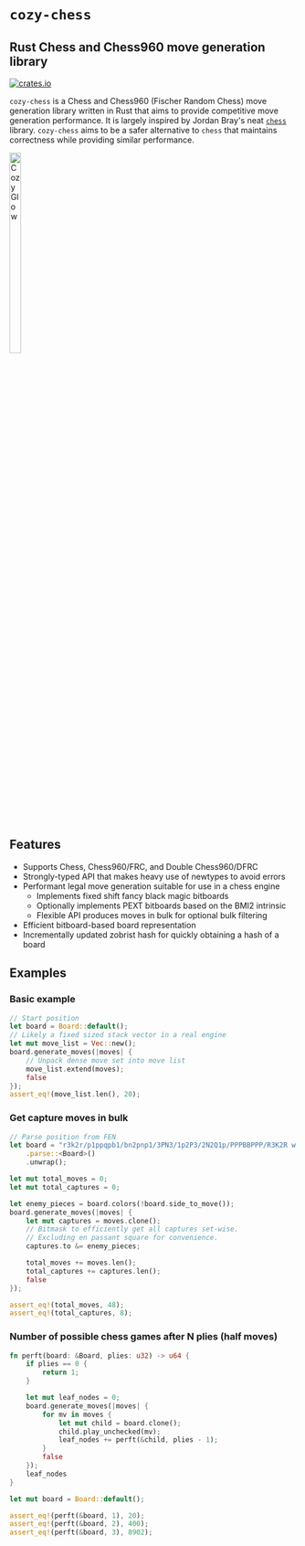 # `cozy-chess`

## Rust Chess and Chess960 move generation library
[![crates.io](https://img.shields.io/crates/v/cozy-chess.svg)](https://crates.io/crates/cozy-chess)

`cozy-chess` is a Chess and Chess960 (Fischer Random Chess) move generation library written in Rust that aims to provide competitive move generation performance. It is largely inspired by Jordan Bray's neat [`chess`](https://github.com/jordanbray/chess) library. `cozy-chess` aims to be a safer alternative to `chess` that maintains correctness while providing similar performance.

<img src="https://static.manebooru.art/img/view/2020/10/8/1827770.jpg" alt="Cozy Glow" width=20% height=30%>

## Features
- Supports Chess, Chess960/FRC, and Double Chess960/DFRC
- Strongly-typed API that makes heavy use of newtypes to avoid errors
- Performant legal move generation suitable for use in a chess engine
    - Implements fixed shift fancy black magic bitboards
    - Optionally implements PEXT bitboards based on the BMI2 intrinsic
    - Flexible API produces moves in bulk for optional bulk filtering
- Efficient bitboard-based board representation
- Incrementally updated zobrist hash for quickly obtaining a hash of a board

## Examples
### Basic example
```rust
// Start position
let board = Board::default();
// Likely a fixed sized stack vector in a real engine
let mut move_list = Vec::new();
board.generate_moves(|moves| {
    // Unpack dense move set into move list
    move_list.extend(moves);
    false
});
assert_eq!(move_list.len(), 20);
```

### Get capture moves in bulk
```rust
// Parse position from FEN
let board = "r3k2r/p1ppqpb1/bn2pnp1/3PN3/1p2P3/2N2Q1p/PPPBBPPP/R3K2R w KQkq - 0 1"
    .parse::<Board>()
    .unwrap();

let mut total_moves = 0;
let mut total_captures = 0;

let enemy_pieces = board.colors(!board.side_to_move());
board.generate_moves(|moves| {
    let mut captures = moves.clone();
    // Bitmask to efficiently get all captures set-wise.
    // Excluding en passant square for convenience.
    captures.to &= enemy_pieces;

    total_moves += moves.len();
    total_captures += captures.len();
    false
});

assert_eq!(total_moves, 48);
assert_eq!(total_captures, 8);
```

### Number of possible chess games after N plies (half moves)
```rust
fn perft(board: &Board, plies: u32) -> u64 {
    if plies == 0 {
        return 1;
    }

    let mut leaf_nodes = 0;
    board.generate_moves(|moves| {
        for mv in moves {
            let mut child = board.clone();
            child.play_unchecked(mv);
            leaf_nodes += perft(&child, plies - 1);
        }
        false
    });
    leaf_nodes
}

let mut board = Board::default();

assert_eq!(perft(&board, 1), 20);
assert_eq!(perft(&board, 2), 400);
assert_eq!(perft(&board, 3), 8902);
```
